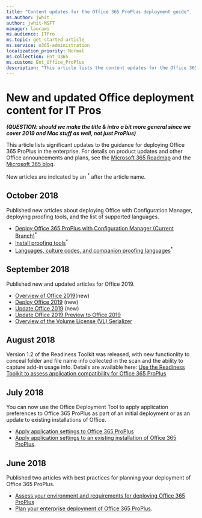 ```yaml
---
title: "Content updates for the Office 365 ProPlus deployment guide"
ms.author: jwhit
author: jwhit-MSFT
manager: laurawi
ms.audience: ITPro
ms.topic: get-started-article
ms.service: o365-administration
localization_priority: Normal
ms.collection: Ent_O365
ms.custom: Ent_Office_ProPlus
description: "This article lists the content updates for the Office 365 ProPlus deployment guide."
---
```


# New and updated Office deployment content for IT Pros  

***(QUESTION: should we make the title & intro a bit more general since we cover 2019 and Mac stuff as well, not just ProPlus)***

This article lists significant updates to the guidance for deploying Office 365 ProPlus in the enterprise. For details on product updates and other Office announcements and plans, see the [Microsoft 365 Roadmap](https://products.office.com/en-US/business/office-365-roadmap) and the [Microsoft 365 blog](https://www.microsoft.com/microsoft-365/blog/).

New articles are indicated by an <sup>*</sup> after the article name.

## October 2018

Published new articles about deploying Office with Configuration Manager, deploying proofing tools, and the list of supported languages.
- [Deploy Office 365 ProPlus with Configuration Manager (Current Branch)](deploy-office-365-proplus-with-system-center-configuration-manager.md)<sup>*</sup>
- [Install proofing tools](overview-of-deploying-languages-in-office-365-proplus.md#install-proofing-tools)<sup>*</sup> 
- [Languages, culture codes, and companion proofing languages](overview-of-deploying-languages-in-office-365-proplus.md#languages-culture-codes-and-companion-proofing-languages)<sup>*</sup>

## September 2018

Published new and updated articles for Office 2019.
 - [Overview of Office 2019](office2019/overview.md)(new)
 - [Deploy Office 2019](office2019/deploy.md) (new)
 - [Update Office 2019](office2019/update.md) (new)
 - [Update Office 2019 Preview to Office 2019](office2019/update-from-preview.md)
 - [Overview of the Volume License (VL) Serializer](mac/volume-license-serializer.md)
 

## August 2018

Version 1.2 of the Readiness Toolkit was released, with new functionlity to conceal folder and file name info collected in the scan and the ability to capture add-in usage info. Details are available here: [Use the Readiness Toolkit to assess application compatibility for Office 365 ProPlus](use-the-readiness-toolkit-to-assess-application-compatibility-for-office-365-pro.md)


## July 2018

You can now  use the Office Deployment Tool to apply application preferences to Office 365 ProPlus as part of an initial deployment or as an update to existing installations of Office. 
- [Apply application settings to Office 365 ProPlus](overview-of-the-office-2016-deployment-tool.md#apply-application-settings-to-office-365-proplus) 
- [Apply application settings to an existing installation of Office 365 ProPlus](overview-of-the-office-2016-deployment-tool.md#apply-application-settings-to-an-existing-installation-of-office-365-proplus).

## June 2018

Published two articles with best practices for planning your deployment of Office 365 ProPlus.
- [Assess your environment and requirements for deploying Office 365 ProPlus](assess-office-365-proplus.md) 
- [Plan your enterprise deployment of Office 365 ProPlus](plan-office-365-proplus.md).


